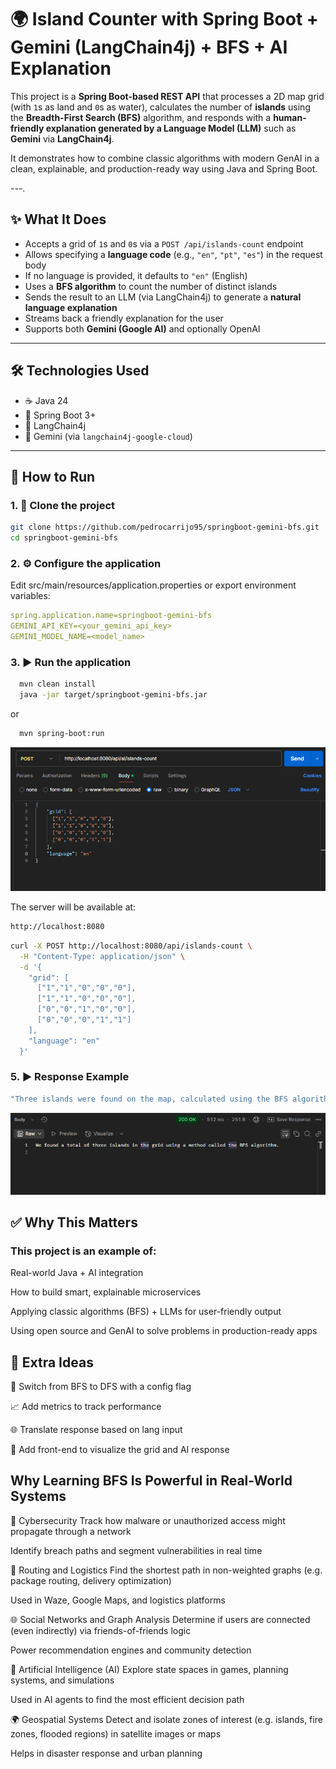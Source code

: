 # 🌍 Island Counter with Spring Boot + Gemini (LangChain4j) + BFS + AI Explanation

This project is a **Spring Boot-based REST API** that processes a 2D map grid (with `1`s as land and `0`s as water), calculates the number of **islands** using the **Breadth-First Search (BFS)** algorithm, and responds with a **human-friendly explanation generated by a Language Model (LLM)** such as **Gemini** via **LangChain4j**.

It demonstrates how to combine classic algorithms with modern GenAI in a clean, explainable, and production-ready way using Java and Spring Boot.

---.

## ✨ What It Does

- Accepts a grid of `1`s and `0`s via a `POST /api/islands-count` endpoint
- Allows specifying a **language code** (e.g., `"en"`, `"pt"`, `"es"`) in the request body
- If no language is provided, it defaults to `"en"` (English)
- Uses a **BFS algorithm** to count the number of distinct islands
- Sends the result to an LLM (via LangChain4j) to generate a **natural language explanation**
- Streams back a friendly explanation for the user
- Supports both **Gemini (Google AI)** and optionally OpenAI

---

## 🛠️ Technologies Used

- ☕ Java 24
- 🧩 Spring Boot 3+
- 🤖 LangChain4j
- 🧠 Gemini (via `langchain4j-google-cloud`)
  
---

## 🚀 How to Run

### 1. 🧱 Clone the project

```bash
git clone https://github.com/pedrocarrijo95/springboot-gemini-bfs.git
cd springboot-gemini-bfs
```

### 2. ⚙️ Configure the application

Edit src/main/resources/application.properties or export environment variables:

```yaml
spring.application.name=springboot-gemini-bfs
GEMINI_API_KEY=<your_gemini_api_key>
GEMINI_MODEL_NAME=<model_name>
```

### 3. ▶️ Run the application

```bash
  mvn clean install
  java -jar target/springboot-gemini-bfs.jar
```
or

```bash
  mvn spring-boot:run
```


![Request](tests-results/postman_request.png)


The server will be available at:

```bash
http://localhost:8080
```

```bash
curl -X POST http://localhost:8080/api/islands-count \
  -H "Content-Type: application/json" \
  -d '{
    "grid": [
      ["1","1","0","0","0"],
      ["1","1","0","0","0"],
      ["0","0","1","0","0"],
      ["0","0","0","1","1"]
    ],
    "language": "en"
  }'
```

### 5. ▶️ Response Example
```bash
"Three islands were found on the map, calculated using the BFS algorithm. Each one represents a separate piece of land surrounded by water."
```

![Response](tests-results/postman_response.png)

## ✅ Why This Matters
### This project is an example of:

Real-world Java + AI integration

How to build smart, explainable microservices

Applying classic algorithms (BFS) + LLMs for user-friendly output

Using open source and GenAI to solve problems in production-ready apps

## 🧠 Extra Ideas
🔀 Switch from BFS to DFS with a config flag

📈 Add metrics to track performance

🌐 Translate response based on lang input

🧩 Add front-end to visualize the grid and AI response


## Why Learning BFS Is Powerful in Real-World Systems

🔐 Cybersecurity
Track how malware or unauthorized access might propagate through a network

Identify breach paths and segment vulnerabilities in real time

🚗 Routing and Logistics
Find the shortest path in non-weighted graphs (e.g. package routing, delivery optimization)

Used in Waze, Google Maps, and logistics platforms

🌐 Social Networks and Graph Analysis
Determine if users are connected (even indirectly) via friends-of-friends logic

Power recommendation engines and community detection

🧠 Artificial Intelligence (AI)
Explore state spaces in games, planning systems, and simulations

Used in AI agents to find the most efficient decision path

🌍 Geospatial Systems
Detect and isolate zones of interest (e.g. islands, fire zones, flooded regions) in satellite images or maps

Helps in disaster response and urban planning




